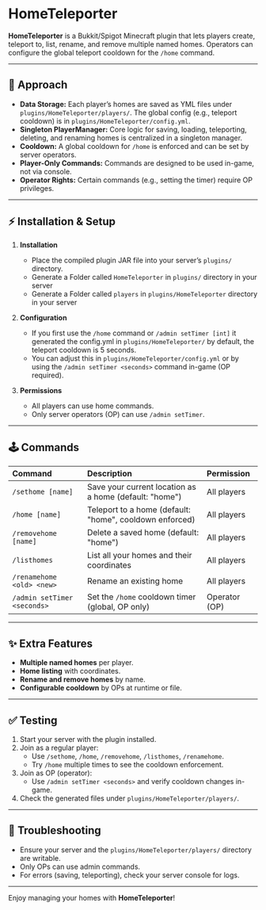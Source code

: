 # HomeTeleporter

**HomeTeleporter** is a Bukkit/Spigot Minecraft plugin that lets players create, teleport to, list, rename, and remove multiple named homes. Operators can configure the global teleport cooldown for the `/home` command.

---

## 📝 Approach

- **Data Storage:** Each player’s homes are saved as YML files under `plugins/HomeTeleporter/players/`. The global config (e.g., teleport cooldown) is in `plugins/HomeTeleporter/config.yml`.
- **Singleton PlayerManager:** Core logic for saving, loading, teleporting, deleting, and renaming homes is centralized in a singleton manager.
- **Cooldown:** A global cooldown for `/home` is enforced and can be set by server operators.
- **Player-Only Commands:** Commands are designed to be used in-game, not via console.
- **Operator Rights:** Certain commands (e.g., setting the timer) require OP privileges.

---

## ⚡ Installation & Setup

1. **Installation**
   - Place the compiled plugin JAR file into your server’s `plugins/` directory.
   - Generate a Folder called `HomeTeleporter` in `plugins/` directory in your server
   - Generate a Folder called `players` in `plugins/HomeTeleporter` directory in your server

3. **Configuration**
   - If you first use the `/home` command or `/admin setTimer [int]` it generated the config.yml in `plugins/HomeTeleporter/` by default, the teleport cooldown is 5 seconds.
   - You can adjust this in `plugins/HomeTeleporter/config.yml` or by using the `/admin setTimer <seconds>` command in-game (OP required).

4. **Permissions**
   - All players can use home commands.
   - Only server operators (OP) can use `/admin setTimer`.

---

## 🕹️ Commands

| Command                         | Description                                                  | Permission       |
|:---------------------------------|:-------------------------------------------------------------|:-----------------|
| `/sethome [name]`                | Save your current location as a home (default: "home")       | All players      |
| `/home [name]`                   | Teleport to a home (default: "home", cooldown enforced)      | All players      |
| `/removehome [name]`             | Delete a saved home (default: "home")                        | All players      |
| `/listhomes`                     | List all your homes and their coordinates                    | All players      |
| `/renamehome <old> <new>`        | Rename an existing home                                      | All players      |
| `/admin setTimer <seconds>`      | Set the `/home` cooldown timer (global, OP only)             | Operator (OP)    |

---

## ✨ Extra Features

- **Multiple named homes** per player.
- **Home listing** with coordinates.
- **Rename and remove homes** by name.
- **Configurable cooldown** by OPs at runtime or file.

---

## ✅ Testing

1. Start your server with the plugin installed.
2. Join as a regular player:
    - Use `/sethome`, `/home`, `/removehome`, `/listhomes`, `/renamehome`.
    - Try `/home` multiple times to see the cooldown enforcement.
3. Join as OP (operator):
    - Use `/admin setTimer <seconds>` and verify cooldown changes in-game.
4. Check the generated files under `plugins/HomeTeleporter/players/`.

---

## 🔧 Troubleshooting

- Ensure your server and the `plugins/HomeTeleporter/players/` directory are writable.
- Only OPs can use admin commands.
- For errors (saving, teleporting), check your server console for logs.

---

Enjoy managing your homes with **HomeTeleporter**!